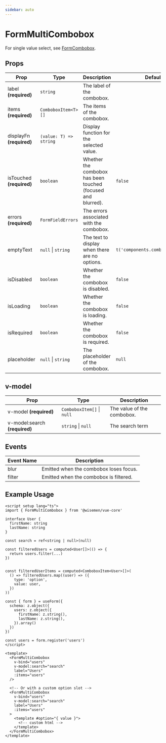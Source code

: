 ```yaml
---
sidebar: auto
---
```


# FormMultiCombobox

For single value select, see [FormCombobox](/components/combobox/form-combobox.md).

## Props

| Prop                      | Type                   | Description                                                  | Default                          |
| ------------------------- | ---------------------- | ------------------------------------------------------------ | -------------------------------- |
| label **(required)**      | `string`               | The label of the combobox.                                   |                                  |
| items **(required)**      | `ComboboxItem<T>[]`    | The items of the combobox.                                   |                                  |
| displayFn  **(required)** | `(value: T) => string` | Display function for the selected value.                     |                                  |
| isTouched **(required)**  | `boolean`              | Whether the combobox has been touched (focused and blurred). | `false`                          |
| errors **(required)**     | `FormFieldErrors`      | The errors associated with the combobox.                     |                                  |
| emptyText                 | `null` \| `string`     | The text to display when there are no options.               | `t('components.combobox.empty')` |
| isDisabled                | `boolean`              | Whether the combobox is disabled.                            | `false`                          |
| isLoading                 | `boolean`              | Whether the combobox is loading.                             | `false`                          |
| isRequired                | `boolean`              | Whether the combobox is required.                            | `false`                          |
| placeholder               | `null` \| `string`     | The placeholder of the combobox.                             | `null`                           |

## v-model

| Prop                          | Type                       | Description                |
| ----------------------------- | -------------------------- | -------------------------- |
| v-model **(required)**        | `ComboboxItem[]` \| `null` | The value of the combobox. |
| v-model:search **(required)** | `string` \| `null`         | The search term            |

## Events

| Event Name | Description                            |
| ---------- | -------------------------------------- |
| blur       | Emitted when the combobox loses focus. |
| filter     | Emitted when the combobox is filtered. |

## Example Usage

```vue
<script setup lang="ts">
import { FormMultiCombobox } from '@wisemen/vue-core'

interface User {
  firstName: string
  lastName: string
}

const search = ref<string | null>(null)

const filteredUsers = computed<User[]>(() => {
  return users.filter(...)
})


const filteredUserItems = computed<ComboboxItem<User>[]>(
  () => filteredUsers.map((user) => ({
    type: 'option',
    value: user,
  })
))

const { form } = useForm({
  schema: z.object({
    users: z.object({
      firstName: z.string(),
      lastName: z.string(),
    }).array()
  })
})

const users = form.register('users')
</script>

<template>
  <FormMultiCombobox
    v-bind="users"
    v-model:search="search"
    label="Users"
    :items="users"
  />

  <!-- Or with a custom option slot -->
  <FormMultiCombobox 
    v-bind="users"
    v-model:search="search"
    label="Users"
    :items="users"
  >
    <template #option="{ value }">
      <!-- custom html -->
    </template>
  </FormMultiCombobox>
</template>

